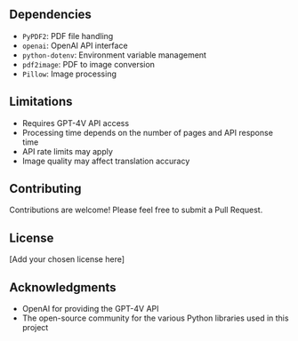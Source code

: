 ## Dependencies

- `PyPDF2`: PDF file handling
- `openai`: OpenAI API interface
- `python-dotenv`: Environment variable management
- `pdf2image`: PDF to image conversion
- `Pillow`: Image processing

## Limitations

- Requires GPT-4V API access
- Processing time depends on the number of pages and API response time
- API rate limits may apply
- Image quality may affect translation accuracy

## Contributing

Contributions are welcome! Please feel free to submit a Pull Request.

## License

[Add your chosen license here]

## Acknowledgments

- OpenAI for providing the GPT-4V API
- The open-source community for the various Python libraries used in this project
